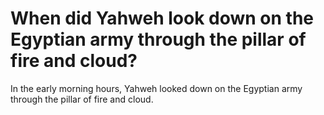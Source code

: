 # When did Yahweh look down on the Egyptian army through the pillar of fire and cloud?

In the early morning hours, Yahweh looked down on the Egyptian army through the pillar of fire and cloud.
